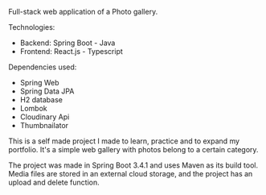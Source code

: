 Full-stack web application of a Photo gallery.

Technologies:
 - Backend: Spring Boot - Java
 - Frontend: React.js - Typescript

Dependencies used:
 - Spring Web
 - Spring Data JPA
 - H2 database
 - Lombok
 - Cloudinary Api
 - Thumbnailator

This is a self made project I made to learn, practice and to expand my portfolio.
It's a simple web gallery with photos belong to a certain category.

The project was made in Spring Boot 3.4.1 and uses Maven as its build tool.
Media files are stored in an external cloud storage, and the project has an upload and delete function.
